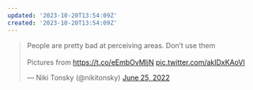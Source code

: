 ```yaml
---
updated: '2023-10-20T13:54:09Z'
created: '2023-10-20T13:54:09Z'
---
```

<blockquote class="twitter-tweet"><p lang="en" dir="ltr">People are pretty bad at perceiving areas. Don’t use them<br><br>Pictures from <a href="https://t.co/eEmbOvMIjN">https://t.co/eEmbOvMIjN</a> <a href="https://t.co/akIDxKAoVl">pic.twitter.com/akIDxKAoVl</a></p>&mdash; Niki Tonsky (@nikitonsky) <a href="https://twitter.com/nikitonsky/status/1540765103942942721?ref_src=twsrc%5Etfw">June 25, 2022</a></blockquote> <script async src="https://platform.twitter.com/widgets.js" charset="utf-8"></script>